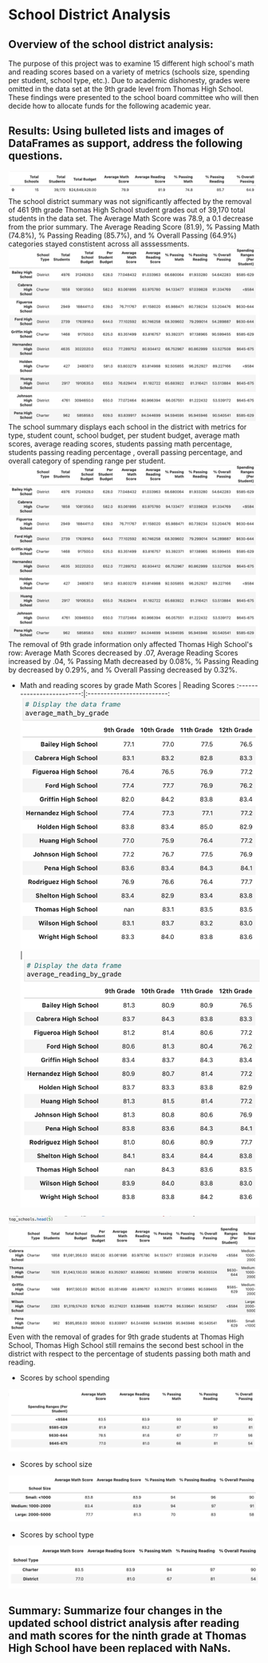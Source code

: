 # School District Analysis

## Overview of the school district analysis:
The purpose of this project was to examine 15 different high school's math and reading scores based on a variety of metrics (schools size, spending per student, school type, etc.). Due to academic dishonesty, grades were omitted in the data set at the 9th grade level from Thomas High School. These findings were presented to the school board committee who will then decide how to allocate funds for the following academic year.

## Results: Using bulleted lists and images of DataFrames as support, address the following questions.
<img src="https://github.com/Shelka4444/School_District_Analysis/blob/main/Resources/Images/district%20summary.png" alt="District Summary">
The school district summary was not significantly affected by the removal of 461 9th grade Thomas High School student grades out of 39,170 total students in the data set. The Average Math Score was 78.9, a 0.1 decrease from the prior summary. The Average Reading Score (81.9), % Passing Math (74.8%), % Passing Reading (85.7%), and % Overall Passing (64.9%) categories stayed constistent across all asssessments. 

<img src="https://github.com/Shelka4444/School_District_Analysis/blob/main/Resources/Images/per%20school%20summary.png" alt="School Summary">
The school summary displays each school in the district with metrics for type, student count, school budget, per student budget, average math scores, average reading scores, students passing math percentage, students passing reading percentage , overall passing percentage, and overall category of spending range per student. 

<img src="https://github.com/Shelka4444/School_District_Analysis/blob/main/Resources/Images/per%20school%20summary.png" alt="THS School Summary">
The removal of 9th grade information only affected Thomas High School's row: Average Math Scores decreased by .07, Average Reading Scores increased by .04, % Passing Math decreased by 0.08%, % Passing Reading by decreased by 0.29%, and % Overall Passing decreased by 0.32%.

- Math and reading scores by grade
 Math Scores           |  Reading Scores
:-------------------------:|:-------------------------:
![Math Scores](https://github.com/Shelka4444/School_District_Analysis/blob/main/Resources/Images/average%20math%20by%20grade.png)  |  ![Reading Scores](https://github.com/Shelka4444/School_District_Analysis/blob/main/Resources/Images/average%20reading%20by%20grade.png)

<img src="https://github.com/Shelka4444/School_District_Analysis/blob/main/Resources/Images/top%20schools.png" alt="THS summary">
Even with the removal of grades for 9th grade students at Thomas High School, Thomas High School still remains the second best school in the district with respect to the percentage of students passing both math and reading.



- Scores by school spending
<img src="https://github.com/Shelka4444/School_District_Analysis/blob/main/Resources/Images/spending%20ranges.png"  alt="Spending Ranges">
  
- Scores by school size
<img src="https://github.com/Shelka4444/School_District_Analysis/blob/main/Resources/Images/school%20size.png"  alt="School Size">
  
- Scores by school type
<img src="https://github.com/Shelka4444/School_District_Analysis/blob/main/Resources/Images/school%20type.png"  alt="School Type">
  
## Summary: Summarize four changes in the updated school district analysis after reading and math scores for the ninth grade at Thomas High School have been replaced with NaNs.
